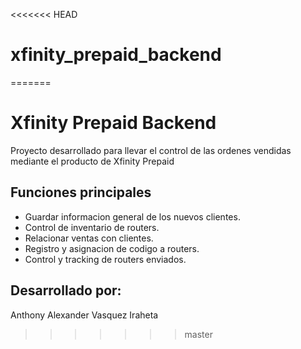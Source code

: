 <<<<<<< HEAD
# xfinity_prepaid_backend
=======
# Xfinity Prepaid Backend
Proyecto desarrollado para llevar el control de las ordenes vendidas mediante el producto de Xfinity Prepaid

## Funciones principales 

- Guardar informacion general de los nuevos clientes.
- Control de inventario de routers.
- Relacionar ventas con clientes.
- Registro y asignacion de codigo a routers.
- Control y tracking de routers enviados.


## Desarrollado por: 
Anthony Alexander Vasquez Iraheta
>>>>>>> master
